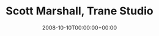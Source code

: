 ---
templateKey: event
guid: 0894903b-6eab-11ea-99c5-002590d1d1b0
date: 2008-10-10T00:00:00+00:00
eventTime: '8'
title: Scott Marshall, Trane Studio
artist: Scott Marshall
city: Toronto
venue: Trane Studio
group: Tim Shia
guests: Marcel Aucoin, Wes Neal
---